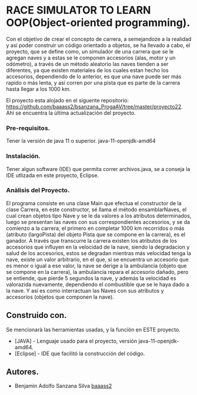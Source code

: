 # RACE SIMULATOR TO LEARN OOP(Object-oriented programming).
Con el objetivo de crear el concepto de carrera, a semejandoze a la realidad y así poder construir un código orientado a objetos, se ha llevado a cabo, el proyecto,
que se define como, un simulador de una carrera que se le agregan naves y a estas se le componen accesorios (alas, motor y un odómetro), a través de un método aleatorio
las naves tienden a ser diferentes, ya que existen materiales de los cuales estan hecho los accesorios, dependiendo de lo anterior, es que una nave puede ser más
rapido o más lenta, y así corren por una pista que es parte de la carrera hasta llegar a los 1000 km.

El proyecto esta alojado en el siguente repositorio:
https://github.com/baaass2/bsanzana_ProgaAV/tree/master/proyecto22.
Ahì se encuentra la ùltima actualizaciòn del proyecto.

### Pre-requisitos.
Tener la versión de java 11 o superior.
java-11-openjdk-amd64

### Instalación.
 Tener algun software (IDE) que permita correr archivos.java, se a conseja la IDE utlizada en este proyecto, Eclipse.

### Anàlisis del Proyecto.
El programa consiste en una clase Main que efectua el constructor de la clase Carrera, en este constructor, sé llama el método ensamblarNaves, el cual crean objetos
tipo Nave y se le da valores a los atributos determinados, luego se presentan las naves con sus correspondientes accesorios, y se da comienzo a la carrera, el primero en
completar 1000 km recorridos o más (atributo (largoPista) del objeto Pista que se compone en la carrera), es el ganador.
A través que transcurre la carrera existen los atributos de los accesorios que influyen en la velocidad de la nave, siendo la degradacion y salud de los accesorios, 
estos se degradan mientras más velocidad tenga la nave, existe un valor arbitrario, en el que, si se encuentra un accesorio que es menor o igual a ese valor, la nave 
se derige a la ambulancia (objeto que se compone en la carrera), la ambulancia repara el accesorio dañado, pero se entiende, que pierde 5 segundos la nave, y 
además la velocidad es valorazida nuevamente, dependiendo el combustible que se le haya dado a la nave. Y así es como interractuan las Naves con sus atributos y 
accesorios (objetos que componen la nave).

## Construido con.
Se mencionarà las herramientas usadas, y la funciòn en ESTE proyecto.

* [JAVA] - Lenguaje usado para el proyecto, versión java-11-openjdk-amd64.
* [Eclipse] - IDE que facilitó la construcción del código. 
    
## Autores.

* Benjamìn Adolfo Sanzana Silva [baaass2](https://github.com/baaass2/bsanzana_ProgaAV)

